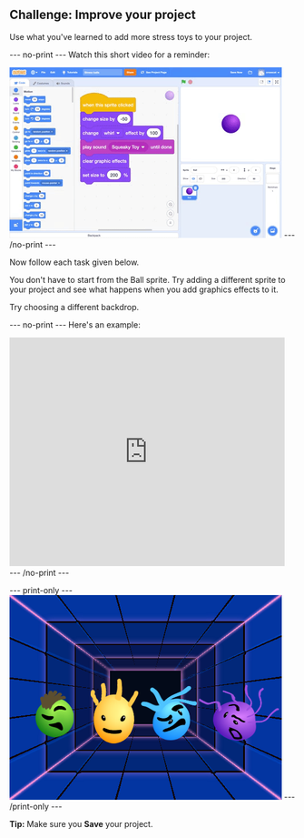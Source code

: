 ## Challenge: Improve your project

Use what you've learned to add more stress toys to your project. 

--- no-print ---
Watch this short video for a reminder:

![screenshot](images/balls-challenge2.gif) 
--- /no-print ---

Now follow each task given below.

You don't have to start from the Ball sprite. Try adding a different sprite to your project and see what happens when you add graphics effects to it. 

Try choosing a different backdrop.

--- no-print ---
Here's an example:

<div class="scratch-preview">
  <iframe src="https://scratch.mit.edu/projects/395014026/embed" allowtransparency="true" width="485" height="402" frameborder="0" scrolling="no" allowfullscreen></iframe>
</div>
--- /no-print ---

--- print-only ---
![Complete project](images/balls-challenge-static.png)
--- /print-only ---

__Tip:__ Make sure you **Save** your project.
